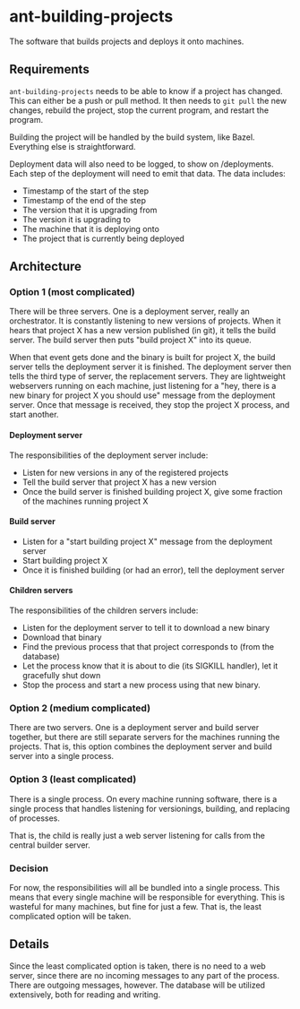 # ant-building-projects

The software that builds projects and deploys it onto machines.

## Requirements

`ant-building-projects` needs to be able to know if a project has changed. This can either be a push or pull method. It then needs to `git pull` the new changes, rebuild the project, stop the current program, and restart the program.

Building the project will be handled by the build system, like Bazel. Everything else is straightforward.

Deployment data will also need to be logged, to show on /deployments. Each step of the deployment will need to emit that data. The data includes:

- Timestamp of the start of the step
- Timestamp of the end of the step
- The version that it is upgrading from
- The version it is upgrading to
- The machine that it is deploying onto
- The project that is currently being deployed

## Architecture

### Option 1 (most complicated)

There will be three servers. One is a deployment server, really an orchestrator. It is constantly listening to new versions of projects. When it hears that project X has a new version published (in git), it tells the build server. The build server then puts "build project X" into its queue.

When that event gets done and the binary is built for project X, the build server tells the deployment server it is finished. The deployment server then tells the third type of server, the replacement servers. They are lightweight webservers running on each machine, just listening for a "hey, there is a new binary for project X you should use" message from the deployment server. Once that message is received, they stop the project X process, and start another.

#### Deployment server

The responsibilities of the deployment server include:

- Listen for new versions in any of the registered projects
- Tell the build server that project X has a new version
- Once the build server is finished building project X, give some fraction of the machines running project X

#### Build server

- Listen for a "start building project X" message from the deployment server
- Start building project X
- Once it is finished building (or had an error), tell the deployment server

#### Children servers

The responsibilities of the children servers include:

- Listen for the deployment server to tell it to download a new binary
- Download that binary
- Find the previous process that that project corresponds to (from the database)
- Let the process know that it is about to die (its SIGKILL handler), let it gracefully shut down
- Stop the process and start a new process using that new binary.

### Option 2 (medium complicated)

There are two servers. One is a deployment server and build server together, but there are still separate servers for the machines running the projects. That is, this option combines the deployment server and build server into a single process.

### Option 3 (least complicated)

There is a single process. On every machine running software, there is a single process that handles listening for versionings, building, and replacing of processes.

That is, the child is really just a web server listening for calls from the central builder server.

### Decision

For now, the responsibilities will all be bundled into a single process. This means that every single machine will be responsible for everything. This is wasteful for many machines, but fine for just a few. That is, the least complicated option will be taken.

## Details

Since the least complicated option is taken, there is no need to a web server, since there are no incoming messages to any part of the process. There are outgoing messages, however. The database will be utilized extensively, both for reading and writing.
